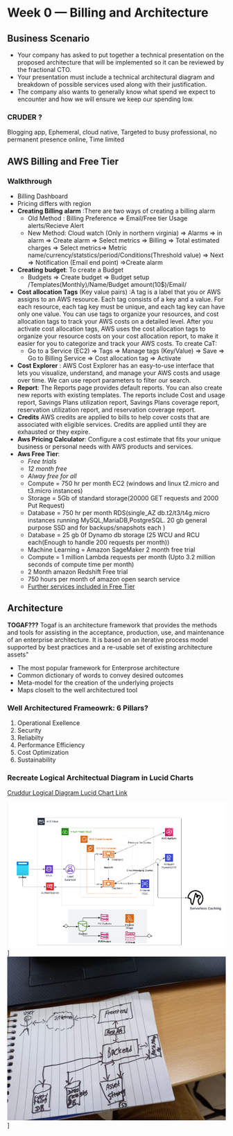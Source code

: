 # Week 0 — Billing and Architecture

## Business Scenario

- Your company has asked to put together a technical presentation on the proposed architecture that will be implemented so it can be reviewed by the fractional CTO.
- Your presentation must include a technical architectural diagram and breakdown of possible services used along with their justification.
- The company also wants to generally know what spend we expect to encounter and how we will ensure we keep our spending low.

### CRUDER ?
Blogging app, Ephemeral, cloud native, Targeted to busy professional, no permanent presence online, Time limited
## AWS Billing and Free Tier
### Walkthrough
* Billing Dashboard
* Pricing differs with region
* **Creating Billing alarm** :There are two ways of creating a billing alarm
	*  Old  Method :  Billing Preference => Email/Free tier Usage alerts/Recieve Alert
	*  New Method: Cloud watch (Only in northern virginia) =>  Alarms => in alarm => Create alarm => Select metrics => Billing => Total estimated charges => Select metrics=> Metric name/currency/statstics/period/Conditions(Threshold value) => Next => Notification (Email end point) =>Create alarm
*  **Creating budget**:  To create a Budget
	*  Budgets => Create budget => Budget setup /Templates(Monthly)/Name/Budget amount(10$)/Email/
*  **Cost allocation Tags** (Key value pairs)  :A tag is a label that you or AWS assigns to an AWS resource. Each tag consists of a key and a value. For each resource, each tag key must be unique, and each tag key can have only one value. You can use tags to organize your resources, and cost allocation tags to track your AWS costs on a detailed level. After you activate cost allocation tags, AWS uses the cost allocation tags to organize your resource costs on your cost allocation report, to make it easier for you to categorize and track your AWS costs.  To create CaT:  
	*  Go to a Service (EC2) => Tags => Manage tags (Key/Value) => Save => Go to Billing Service => Cost allocation tag => Activate
* 	**Cost Explorer** : AWS Cost Explorer has an easy-to-use interface that lets you visualize, understand, and manage your AWS costs and usage over time. We can use report parameters to  filter our search.
* 	**Report**: The Reports page provides default reports. You can also create new reports with existing templates. The reports include Cost and usage report, Savings Plans utilization report, Savings Plans coverage report, reservation utilization report, and reservation coverage report.
* 	**Credits** AWS credits are applied to bills to help cover costs that are associated with eligible services. Credits are applied until they are exhausted or they expire.
* 	**Aws Pricing Calculator**: Configure a cost estimate that fits your unique business or personal needs with AWS products and services.
* 	**Aws Free Tier**: 
	* 	*Free trials*
	* 	*12 month free*
	* 	*Alway free for all*
	*   Compute = 750 hr per month EC2 (windows and linux t2.micro and t3.micro instances)
	*   Storage = 5Gb of standard storage(20000 GET requests and 2000 Put Request)
	*   Database = 750 hr per month RDS(single_AZ db.t2/t3/t4g.micro instances running MySQL,MariaDB,PostgreSQL. 20 gb general purpose SSD and for backups/snapshots each )
	* 	Database = 25 gb 0f Dynamo db storage (25 WCU and RCU each(Enough to handle 200 requests per month))
	* 	Machine Learning = Amazon SageMaker 2 month free trial
	* 	Compute = 1 million Lambda requests per month (Upto 3.2 million seconds of compute time per month)
	* 	2 Month amazon Redshift Free trial
	* 	750 hours per month of amazon open search service
	* 	[Further services included in Free Tier](https://aws.amazon.com/free/?all-free-tier.sort-by=item.additionalFields.SortRank&all-free-tier.sort-order=asc&awsf.Free%20Tier%20Types=*all&awsf.Free%20Tier%20Categories=*all&awsm.page-all-free-tier=2)


## Architecture
**TOGAF???**
Togaf is an architecture framework that provides the methods and tools for assisting in the acceptance, production, use, and maintenance of an enterprise architecture. It is based on an iterative process model supported by best practices and a re-usable set of existing architecture assets"
* The most popular framework for Enterprose architecture
* Common dictionary of words to convey desired outcomes 
* Meta-model for the creation of the underlying projects 
* Maps closelt to the well architectured tool
### Well Architectured Frameowrk: **6 Pillars?**
1. Operational Exellence
2. Security
3. Reliabilty
4. Performance Efficiency
5. Cost Optimization
6. Sustainability

### Recreate Logical Architectual Diagram in Lucid Charts
[Cruddur Logical Diagram Lucid Chart Link](https://lucid.app/lucidchart/09c65293-0934-455d-8724-812ffd153769/edit?viewport_loc=-204%2C113%2C2493%2C1148%2C0_0&invitationId=inv_ea101dd5-504a-48d4-bd08-97403860066c)

![Logical Diagram](../screenshots/Logical%20Diagram.PNG)]
![Low Fidelity Conceptual Diagram](../screenshots/Low%20fidelity%20conceptual%20diagram.jpg)]



